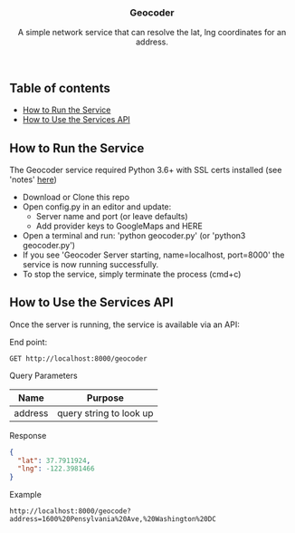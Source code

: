 <p align="center">

  <h3 align="center">Geocoder</h3>

  <p align="center">
    A simple network service that can resolve the lat, lng coordinates for an address.
  </p>
</p>

<br>

## Table of contents

- [How to Run the Service](#how-to-run-the-service)
- [How to Use the Services API](#how-to-use-the-services-api)

## How to Run the Service

The Geocoder service required Python 3.6+ with SSL certs installed (see 'notes' [here](https://www.python.org/downloads/release/python-360/))

- Download or Clone this repo
- Open config.py in an editor and update:
  - Server name and port (or leave defaults)
  - Add provider keys to GoogleMaps and HERE
- Open a terminal and run: 'python geocoder.py' (or 'python3 geocoder.py')
- If you see 'Geocoder Server starting, name=localhost, port=8000' the service is now running successfully.
- To stop the service, simply terminate the process (cmd+c)


## How to Use the Services API

Once the server is running, the service is available via an API:

End point:

`GET http://localhost:8000/geocoder`

Query Parameters

|Name|Purpose|
|---|---|
|address|query string to look up|


Response
```json
{
  "lat": 37.7911924,
  "lng": -122.3981466
}
```

Example

`http://localhost:8000/geocode?address=1600%20Pensylvania%20Ave,%20Washington%20DC`
